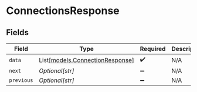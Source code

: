 # ConnectionsResponse


## Fields

| Field                                                              | Type                                                               | Required                                                           | Description                                                        |
| ------------------------------------------------------------------ | ------------------------------------------------------------------ | ------------------------------------------------------------------ | ------------------------------------------------------------------ |
| `data`                                                             | List[[models.ConnectionResponse](../models/connectionresponse.md)] | :heavy_check_mark:                                                 | N/A                                                                |
| `next`                                                             | *Optional[str]*                                                    | :heavy_minus_sign:                                                 | N/A                                                                |
| `previous`                                                         | *Optional[str]*                                                    | :heavy_minus_sign:                                                 | N/A                                                                |